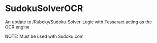 # SudokuSolverOCR
An update to /Rubeky/Sudoku-Solver-Logic with Tesseract acting as the OCR engine

NOTE: Must be used with Sudoku.com
